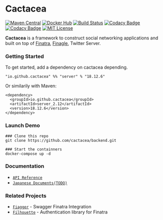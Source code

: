 # Cactacea
[![Maven Central](https://maven-badges.herokuapp.com/maven-central/io.github.cactacea/server_2.12/badge.svg)](https://maven-badges.herokuapp.com/maven-central/io.github.cactacea/server_2.12)
[![Docker Hub](https://images.microbadger.com/badges/version/cactacea/backend.svg)](https://microbadger.com/images/cactacea/backend "Get your own version badge on microbadger.com")
[![Build Status](https://travis-ci.org/cactacea/backend.svg?branch=master)](https://travis-ci.org/cactacea/backend)
[![Codacy Badge](https://api.codacy.com/project/badge/Grade/3ccea187e3644f4d89666516b46bce67)](https://www.codacy.com/app/cactacea/backend?utm_source=github.com&amp;utm_medium=referral&amp;utm_content=cactacea/backend&amp;utm_campaign=Badge_Grade)
[![Codacy Badge](https://api.codacy.com/project/badge/Coverage/3ccea187e3644f4d89666516b46bce67)](https://www.codacy.com/app/cactacea/backend?utm_source=github.com&utm_medium=referral&utm_content=cactacea/backend&utm_campaign=Badge_Coverage)
[![MIT License](http://img.shields.io/badge/license-MIT-blue.svg?style=flat)](LICENSE)

**Cactacea** is a framework to construct social networking applications and built on top of [Finatra](https://twitter.github.io/finatra/), [Finagle](https://twitter.github.io/finagle/), Twitter Server.

### Getting Started

To get started, add a dependency on cactacea depending.

```
"io.github.cactacea" %% "server" % "18.12.6"
```
Or similarily with Maven:
```
<dependency>
  <groupId>io.github.cactacea</groupId>
  <artifactId>server_2.12</artifactId>
  <version>18.12.6</version>
</dependency>
```

### Launch Demo

```
### Clone this repo
git clone https://github.com/cactacea/backend.git

### Start the containners
docker-compose up -d
```

### Documentation

- [`API Reference`](https://cactacea.github.io/backend/)
- [`Japanese Documents(TODO)`](https://cactacea.github.io/docs/)

### Related Projects

- [`Fiagger`](https://github.com/cactacea/backend/tree/master/finagger) - Swagger Finatra Integration
- [`Filhouette`](https://github.com/cactacea/backend/tree/master/filhouette) - Authentication library for Finatra

